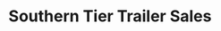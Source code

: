 ---
title: "Southern Tier Trailer Sales"
url: /jamestown/southern-tier-trailer-sales/
shop: general
---